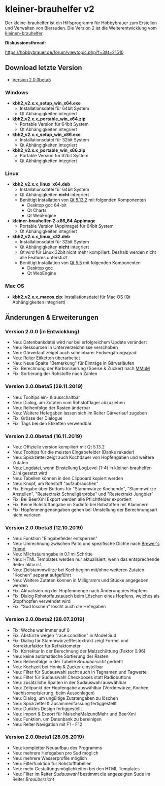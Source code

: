 # kleiner-brauhelfer v2
Der kleine-brauhelfer ist ein Hilfsprogramm für Hobbybrauer zum Erstellen und Verwalten von Biersuden. Die Version 2 ist die Weiterentwicklung vom [kleinen-brauhelfer](http://github.com/Gremmel/kleiner-brauhelfer).

**Diskussionsthread:**

https://hobbybrauer.de/forum/viewtopic.php?f=3&t=21510

## Download letzte Version
- [Version 2.0.0beta5](https://github.com/kleiner-brauhelfer/kleiner-brauhelfer-2/releases/tag/v2.0.0beta5)

### Windows
- **kbh2_v2.x.x_setup_win_x64.exe**
  - Installationsdatei für 64bit System
  - Qt Abhängigkeiten integriert
- **kbh2_v2.x.x_portable_win_x64.zip**
  - Portable Version für 64bit System
  - Qt Abhängigkeiten integriert
- **kbh2_v2.x.x_setup_win_x86.exe**
  - Installationsdatei für 32bit System
  - Qt Abhängigkeiten integriert
- **kbh2_v2.x.x_portable_win_x86.zip**
  - Portable Version für 32bit System
  - Qt Abhängigkeiten integriert

### Linux
- **kbh2_v2.x.x_linux_x64.deb**
  - Installationsdatei für 64bit System
  - Qt Abhängigkeiten **nicht** integriert
  - Benötigt Installation von [Qt 5.13.2](https://www.qt.io/download-qt-installer) mit folgenden Komponenten
    - Desktop gcc 64-bit
    - Qt Charts
    - Qt WebEngine
- **kleiner-brauhelfer-2-x86_64.AppImage**
  - Portable Version (AppImage) für 64bit System
  - Qt Abhängigkeiten integriert
- **kbh2_v2.x.x_linux_x32.deb**
  - Installationsdatei für 32bit System
  - Qt Abhängigkeiten **nicht** integriert
  - Qt wird für Linux 32bit nicht mehr kompiliert. Deshalb werden nicht alle Features unterstüzt.
  - Benötigt Installation von [Qt 5.5](https://www.qt.io/download-qt-installer) mit folgenden Komponenten
    - Desktop gcc
    - Qt WebEngine

### Mac OS
- **kbh2_v2.x.x_macos.zip**: Installationsdatei für Mac OS (Qt Abhängigkeiten integriert)

## Änderungen & Erweiterungen

### Version 2.0.0 (in Entwicklung)
- Neu: Datenbankdatei wird nur bei erfolgreichem Update verändert
- Neu: Ressourcen in Unterverzeichnisse verschoben
- Neu: Gärverlauf zeiget auch scheinbarer Endvergärungsgrad
- Neu: Reiter Etiketten überarbeitet
- Neu: Neue Spalte "Bemerkung" für Einträge in Gärverläufen
- Fix: Berechnung der Karbonisierung (Speise & Zucker) nach [MMuM](https://www.maischemalzundmehr.de/index.php?inhaltmitte=toolsspeiserechner)
- Fix: Sortierung der Rohstoffe nach Zahlen

### Version 2.0.0beta5 (29.11.2019)
- Neu: Tooltips ein- & ausschaltbar
- Neu: Dialog, um Zutaten vom Rohstofflager abzuziehen
- Neu: Reihenfolge der Rasten änderbar
- Neu: Weitere Hefegaben lassen sich im Reiter Gärverlauf zugeben
- Fix: Grösse der Dialogue
- Fix: Tags bei den Etiketten verwendbar

### Version 2.0.0beta4 (16.11.2019)
- Neu: Offizielle version kompiliert mit Qt 5.13.2
- Neu: Tooltips für die meisten Eingabefelder (Danke rakader)
- Neu: Spickzettel zeigt auch Kochdauer von Hopfengaben und weitere Zutaten
- Neu: Logdatei, wenn Einstellung LogLevel (1-4) in kleiner-brauhelfer-2.ini gesetzt wird
- Neu: Tabellen können in den Clipboard kopiert werden
- Neu: Knopf, um Rohstoff "aufzubrauchen"
- Fix: Eingabe über Buttons für "Stammwürze Kochende", "Stammwürze Anstellen", "Restextrakt Schnellgärprobe" und "Restextrakt Jungbier"
- Fix: Bei BeerXml Export werden alle Pflichtfelder exportiert
- Fix: Keine Rohstoffangabe im Sudinfo bei Rohstoffen mit Klammern
- Fix: Hopfenmengenangaben gehen bei Umstellung der Berechnungsart nicht verloren

### Version 2.0.0beta3 (12.10.2019)
- Neu: Funktion "Eingabefelder entsperren"
- Neu: Umrechnung zwischen Palto und spezifische Dichte nach [Brewer's Friend](http://www.brewersfriend.com/plato-to-sg-conversion-chart/)
- Neu: Milchsäurangabe in 0.1 ml Schritte
- Neu: HTML Templates werden nur aktualisiert, wenn das entsprechende Reiter aktiv ist
- Neu: Zielstammwürze bei Kochbeginn mit/ohne weiteren Zutaten "Kochen" separat aufgeführt
- Neu: Weitere Zutaten können in Milligramm und Stücke angegeben werden
- Fix: Aktualisierung der Hopfenmenge nach Änderung des Hopfens
- Fix: Dialog Rohstoffaustausch beim Löschen eines Hopfens, welches als Stopfhopfen verwendet wird
- Fix: "Sud löschen" löscht auch die Hefegaben

### Version 2.0.0beta2 (28.07.2019)
- Fix: Woche war immer auf 0
- Fix: Abstürze wegen "race condition" in Model Sud
- Fix: Dialog für Stammwürze/Restextrakt zeigt Formel und Korrekturfaktor für Refraktometer
- Fix: Korrektur in der Berechnung der Malzschüttung (Faktor 0.96)
- Neu: keine automatische Sortierung der Rasten
- Neu: Reihenfolge in der Tabelle *Brauübersicht* gedreht
- Neu: Kochzeit bei Honig & Zucker einstellbar
- Neu: Filter für Sudauswahl sucht auch in Tagnamen und Tagwerte
- Neu: Filter für Sudauswahl Checkboxes statt Radiobuttons
- Neu: zusätzliche Spalten in der Sudauswahl auswählbar
- Neu: Zeitpunkt der Hopfengabe auswählbar (Vorderwürze, Kochen, Nachisomerisierung, beim Ausschlagen)
- Neu: Dialog, um ungültige Zutatengaben zu löschen
- Neu: Spickzettel & Zusammenfassung fertiggestellt
- Neu: Dunkles Design fertiggestellt
- Neu: Import & Export für MaischeMalzundMehr und BeerXml
- Neu: Funktion, um Datenbank zu bereinigen
- Neu: Reiter Navigation mit F1 - F12

### Version 2.0.0beta1 (28.05.2019)
- Neu: kompletter Neuaufbau des Programms
- Neu: mehrere Hefegaben pro Sud möglich
- Neu: mehrere Wasserprofile möglich
- Neu: Filterfunktion für Rohstofftabellen 
- Neu: mehr Gestaltungsmöglichkeiten bei den HTML Templates
- Neu: Filter im Reiter *Sudauswahl* bestimmt die angezeigten Sude im Reiter *Brauübersicht*
